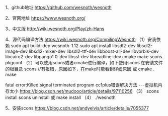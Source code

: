 1、github地址
https://github.com/wesnoth/wesnoth

2、官网地址
https://www.wesnoth.org/

3、中文版
http://wiki.wesnoth.org/Play/zh-Hans

4、源代码编译方法
https://wiki.wesnoth.org/CompilingWesnoth
（1）安装依赖
sudo apt build-dep wesnoth-1.12
sudo apt install libsdl2-dev libsdl2-image-dev libsdl2-mixer-dev libsdl2-ttf-dev libboost-all-dev libvorbis-dev libcairo2-dev libpango1.0-dev libssl-dev libreadline-dev cmake make scons pkgconf
（2）可以使用scons或者cmake进行编译，如下使用scons
在安装文件的根目录
scons   //有报错，原因如下，在make时能看到详细原因
或
cmake .
make

fatal error:Killed signal terminated program cc1plus错误解决方法 ---虚拟机内存太小
https://blog.csdn.net/mudooo/article/details/97110256
（3）
scons install
scons uninstall
或
make install
（4）
./wesnoth

5、安装scons
https://blog.csdn.net/andyelvis/article/details/7055377